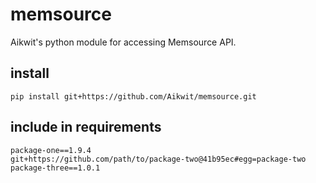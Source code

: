 # memsource
Aikwit's python module for accessing Memsource API.

## install
```
pip install git+https://github.com/Aikwit/memsource.git
```

## include in requirements

```
package-one==1.9.4
git+https://github.com/path/to/package-two@41b95ec#egg=package-two
package-three==1.0.1
```